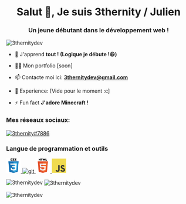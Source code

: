 
<h1 align="center">Salut 👋, Je suis 3thernity / Julien</h1>
<h3 align="center">Un jeune débutant dans le développement web !</h3>


<p align="left"> <img src="https://komarev.com/ghpvc/?username=3thernitydev&label=Profile%20views&color=0e75b6&style=flat" alt="3thernitydev" /> </p>


- 🌱 J'apprend **tout ! (Logique je débute !😆)**

- 👨‍💻 Mon portfolio [soon]

- 📫 Contacte moi ici: **3thernitydev@gmail.com**

- 📄 Experience: [Vide pour le moment :c]

- ⚡ Fun fact **J'adore Minecraft !**

<h3 align="left">Mes réseaux sociaux:</h3>
<p align="left">
<a href="https://discord.gg/3thernity#7886" target="blank"><img align="center" src="https://raw.githubusercontent.com/rahuldkjain/github-profile-readme-generator/master/src/images/icons/Social/discord.svg" alt="3thernity#7886" height="30" width="40" /></a>
</p>

<h3 align="left">Langue de programmation  et outils </h3>
<p align="left"> <a href="https://www.w3schools.com/css/" target="_blank" rel="noreferrer"> <img src="https://raw.githubusercontent.com/devicons/devicon/master/icons/css3/css3-original-wordmark.svg" alt="css3" width="40" height="40"/> </a> <a href="https://git-scm.com/" target="_blank" rel="noreferrer"> <img src="https://www.vectorlogo.zone/logos/git-scm/git-scm-icon.svg" alt="git" width="40" height="40"/> </a> <a href="https://www.w3.org/html/" target="_blank" rel="noreferrer"> <img src="https://raw.githubusercontent.com/devicons/devicon/master/icons/html5/html5-original-wordmark.svg" alt="html5" width="40" height="40"/> </a> <a href="https://developer.mozilla.org/en-US/docs/Web/JavaScript" target="_blank" rel="noreferrer"> <img src="https://raw.githubusercontent.com/devicons/devicon/master/icons/javascript/javascript-original.svg" alt="javascript" width="40" height="40"/> </a> </p>

<p><img align="left" src="https://github-readme-stats.vercel.app/api/top-langs?username=3thernitydev&show_icons=true&locale=en&layout=compact" alt="3thernitydev" /></p>

<p>&nbsp;<img align="center" src="https://github-readme-stats.vercel.app/api?username=3thernitydev&show_icons=true&locale=en" alt="3thernitydev" /></p>

<p><img align="center" src="https://github-readme-streak-stats.herokuapp.com/?user=3thernitydev&" alt="3thernitydev" /></p>



